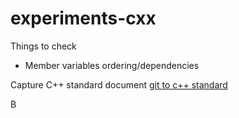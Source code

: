 experiments-cxx
===============


Things to check
* Member variables ordering/dependencies

Capture C++ standard document
[git to c++ standard](https://github.com/cplusplus)


B

